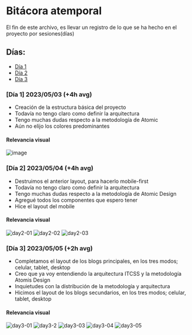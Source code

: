 # Bitácora atemporal
El fin de este archivo, es llevar un registro de lo que se ha hecho en el proyecto por sesiones(días)

## Días:

- [Día 1](https://github.com/MrRedu/blog/blob/main/atemporal-bit%C3%A1cora.md#d%C3%ADa-1-20230503-4h-avg)
- [Día 2](https://github.com/MrRedu/blog/blob/main/atemporal-bit%C3%A1cora.md#d%C3%ADa-2-20230504-4h-avg)
- [Día 3](https://github.com/MrRedu/blog/edit/main/atemporal-bit%C3%A1cora.md#d%C3%ADa-3-20230505-2h-avg)


### [Día 1] 2023/05/03 (+4h avg)
- Creación de la estructura básica del proyecto
- Todavía no tengo claro como definir la arquitectura
- Tengo muchas dudas respecto a la metodología de Atomic 
- Aún no elijo los colores predominantes
#### Relevancia visual
![image](https://user-images.githubusercontent.com/73679190/236128470-63e81b35-abad-4f7d-91cc-c3cf747c3273.png)

### [Día 2] 2023/05/04 (+4h avg)
- Destruimos el anterior layout, para hacerlo mobile-first
- Todavía no tengo claro como definir la arquitectura
- Tengo muchas dudas respecto a la metodología de Atomic Design
- Agregué todos los componentes que espero tener
- Hice el layout del mobile
#### Relevancia visual
![day2-01](https://user-images.githubusercontent.com/73679190/236380009-4efd0da6-e6df-4e7d-9592-2c5ee3ece4b5.png)
![day2-02](https://user-images.githubusercontent.com/73679190/236380096-c3864d5b-e737-46f8-8583-e19b109a5aee.png)
![day2-03](https://user-images.githubusercontent.com/73679190/236380132-fab3bdca-6f5e-46ba-8b19-9e8e32854246.png)

### [Día 3] 2023/05/05 (+2h avg)
- Completamos el layout de los blogs principales, en los tres modos; celular, tablet, desktop
- Creo que ya voy entendiendo la arquitectura ITCSS y la metodología Atomis Design
- Inquietudes con la distribución de la metodología y arquitectura
- Hicimos el layout de los blogs secundarios, en los tres modos; celular, tablet, desktop

#### Relevancia visual
![day3-01](https://user-images.githubusercontent.com/73679190/236591229-b79dd274-dc45-4193-9f5c-e17dfe8c4f12.png)
![day3-2](https://user-images.githubusercontent.com/73679190/236591337-d7460949-458a-454b-a344-24fcdb0a4477.png)
![day3-03](https://user-images.githubusercontent.com/73679190/236591338-aef645fd-fccb-4206-99e4-975c40695c2f.png)
![day3-04](https://user-images.githubusercontent.com/73679190/236591339-933fb3a1-89b9-4d08-b8d4-9851e7f2927e.png)
![day3-05](https://user-images.githubusercontent.com/73679190/236591340-1b88066d-5a9c-4db0-ba6c-29c12e13c0a9.png)


